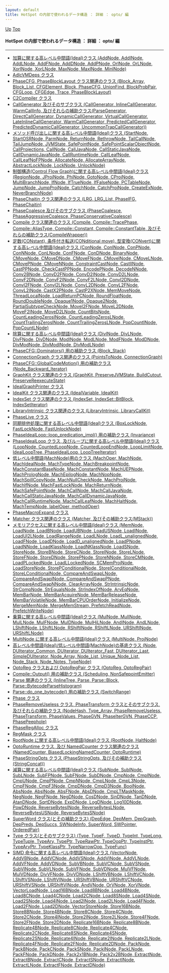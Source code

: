 ```yaml
---
layout: default
title: HotSpot の内部で使われるデータ構造 ： 詳細 ： opto/ 編
---
```

[Up](nolpd4szt5.html) [Top](../index.html)

#### HotSpot の内部で使われるデータ構造 ： 詳細 ： opto/ 編

--- 

* [加算に関する高レベル中間語(Ideal)クラス (AddNode, AddINode, AddLNode, AddFNode, AddDNode, AddPNode, OrINode, OrLNode, XorINode, XorLNode, MaxNode, MaxINode, MinINode)](nobAZBxouu.html)
* [AdlcVMDeps クラス ](noAjXkJuhI.html)
* [PhaseCFG, PhaseBlockLayout クラス関連のクラス (Block_Array, Block_List, CFGElement, Block, PhaseCFG, UnionFind, BlockProbPair, CFGLoop, CFGEdge, Trace, PhaseBlockLayout)](noNyJXhcEt.html)
* [C2Compiler クラス ](no-F4zgTod.html)
* [CallGenerator 及びそのサブクラス (CallGenerator, InlineCallGenerator, WarmCallInfo, 及びそれらの補助クラス(ParseGenerator, DirectCallGenerator, DynamicCallGenerator, VirtualCallGenerator, LateInlineCallGenerator, WarmCallGenerator, PredictedCallGenerator, PredictedDynamicCallGenerator, UncommonTrapCallGenerator))](now_Frg7hq.html)
* [メソッド呼び出しに関する高レベル中間語(Ideal)クラス (StartNode, StartOSRNode, ParmNode, ReturnNode, RethrowNode, TailCallNode, TailJumpNode, JVMState, SafePointNode, SafePointScalarObjectNode, CallProjections, CallNode, CallJavaNode, CallStaticJavaNode, CallDynamicJavaNode, CallRuntimeNode, CallLeafNode, CallLeafNoFPNode, AllocateNode, AllocateArrayNode, AbstractLockNode, LockNode, UnlockNode)](nov2u5Q3D5.html)
* [制御構造(Control Flow Graph)に関する高レベル中間語(Ideal)クラス (RegionNode, JProjNode, PhiNode, GotoNode, CProjNode, MultiBranchNode, IfNode, IfTrueNode, IfFalseNode, PCTableNode, JumpNode, JumpProjNode, CatchNode, CatchProjNode, CreateExNode, NeverBranchNode)](nonRisPTfL.html)
* [PhaseChaitin クラス関連のクラス (LRG, LRG_List, PhaseIFG, PhaseChaitin)](nom31wRggL.html)
* [PhaseCoalesce 及びそのサブクラス (PhaseCoalesce, PhaseAggressiveCoalesce, PhaseConservativeCoalesce)](noMgLVYQJ7.html)
* [Compile クラス関連のクラス (Compile, Compile::TracePhase, Compile::AliasType, Compile::Constant, Compile::ConstantTable, 及びそれらの補助クラス(CompileWrapper))](noK9e91eqc.html)
* [定数(CONstant), 条件付き転送(CONditional move), 型変換(CONvert)に関する高レベル中間語(Ideal)クラス (ConNode, ConINode, ConPNode, ConNNode, ConLNode, ConFNode, ConDNode, BinaryNode, CMoveNode, CMoveDNode, CMoveFNode, CMoveINode, CMoveLNode, CMovePNode, CMoveNNode, ConstraintCastNode, CastIINode, CastPPNode, CheckCastPPNode, EncodePNode, DecodeNNode, Conv2BNode, ConvD2FNode, ConvD2INode, ConvD2LNode, ConvF2DNode, ConvF2INode, ConvF2LNode, ConvI2DNode, ConvI2FNode, ConvI2LNode, ConvL2DNode, ConvL2FNode, ConvL2INode, CastX2PNode, CastP2XNode, MemMoveNode, ThreadLocalNode, LoadReturnPCNode, RoundFloatNode, RoundDoubleNode, Opaque1Node, Opaque2Node, PartialSubtypeCheckNode, MoveI2FNode, MoveL2DNode, MoveF2INode, MoveD2LNode, CountBitsNode, CountLeadingZerosINode, CountLeadingZerosLNode, CountTrailingZerosINode, CountTrailingZerosLNode, PopCountINode, PopCountLNode)](nousKk-Za-.html)
* [除算に関する高レベル中間語(Ideal)クラス (DivINode, DivLNode, DivFNode, DivDNode, ModINode, ModLNode, ModFNode, ModDNode, DivModNode, DivModINode, DivModLNode)](nowL8_UL2B.html)
* [PhaseCFG::Dominators() 用の補助クラス (Block_Stack)  ](nouhXcGbgG.html)
* [ConnectionGraph クラス関連のクラス (PointsToNode, ConnectionGraph)](nolyn_5YgA.html)
* [PhaseCFG::GlobalCodeMotion() 用の補助クラス (Node_Backward_Iterator) ](no8Ky93cZO.html)
* [GraphKit クラス関連のクラス (GraphKit, PreserveJVMState, BuildCutout, PreserveReexecuteState)](noyYx1FamR.html)
* [IdealGraphPrinter クラス ](noUGZ50-Nt.html)
* [IdealKit クラス関連のクラス (IdealVariable, IdealKit)](nodRQ82D9E.html)
* [IndexSet クラス関連のクラス (IndexSet, IndexSet::BitBlock, IndexSetIterator)](nouAMDAHD4.html)
* [LibraryIntrinsic クラス関連のクラス (LibraryIntrinsic, LibraryCallKit)](nocZXKuatg.html)
* [PhaseLive クラス ](noRPLlpQjQ.html)
* [同期排他処理に関する高レベル中間語(Ideal)クラス (BoxLockNode, FastLockNode, FastUnlockNode)](noF_P3OUrs.html)
* [PhaseIdealLoop::loop_predication_impl() 用の補助クラス (Invariance) ](nonTUIHjal.html)
* [PhaseIdealLoop クラス, 及びループに関する高レベル中間語(Ideal)クラス (LoopNode, CountedLoopNode, CountedLoopEndNode, LoopLimitNode, IdealLoopTree, PhaseIdealLoop, LoopTreeIterator)](nog6W9J69V.html)
* [低レベル中間語(MachNode)用のクラス (MachOper, MachNode, MachIdealNode, MachTypeNode, MachBreakpointNode, MachConstantBaseNode, MachConstantNode, MachUEPNode, MachPrologNode, MachEpilogNode, MachNopNode, MachSpillCopyNode, MachNullCheckNode, MachProjNode, MachIfNode, MachFastLockNode, MachReturnNode, MachSafePointNode, MachCallNode, MachCallJavaNode, MachCallStaticJavaNode, MachCallDynamicJavaNode, MachCallRuntimeNode, MachCallLeafNode, MachHaltNode, MachTempNode, labelOper, methodOper)](nojDYWLLa8.html)
* [PhaseMacroExpand クラス ](noKfIr9OAQ.html)
* [Matcher クラス関連のクラス (Matcher, 及びその補助クラス(MStack))](nomNJlPgZt.html)
* [メモリアクセスに関する高レベル中間語(Ideal)クラス (MemNode, LoadNode, LoadBNode, LoadUBNode, LoadUSNode, LoadINode, LoadUI2LNode, LoadRangeNode, LoadLNode, LoadL_unalignedNode, LoadFNode, LoadDNode, LoadD_unalignedNode, LoadPNode, LoadNNode, LoadKlassNode, LoadNKlassNode, LoadSNode, StoreNode, StoreBNode, StoreCNode, StoreINode, StoreLNode, StoreFNode, StoreDNode, StorePNode, StoreNNode, StoreCMNode, LoadPLockedNode, LoadLLockedNode, SCMemProjNode, LoadStoreNode, StorePConditionalNode, StoreIConditionalNode, StoreLConditionalNode, CompareAndSwapLNode, CompareAndSwapINode, CompareAndSwapPNode, CompareAndSwapNNode, ClearArrayNode, StrIntrinsicNode, StrCompNode, StrEqualsNode, StrIndexOfNode, AryEqNode, MemBarNode, MemBarAcquireNode, MemBarReleaseNode, MemBarVolatileNode, MemBarCPUOrderNode, InitializeNode, MergeMemNode, MergeMemStream, PrefetchReadNode, PrefetchWriteNode)](no0yb7uLZS.html)
* [乗算に関する高レベル中間語(Ideal)クラス (MulNode, MulINode, MulLNode, MulFNode, MulDNode, MulHiLNode, AndINode, AndLNode, LShiftINode, LShiftLNode, RShiftINode, RShiftLNode, URShiftINode, URShiftLNode)](noIWqMYero.html)
* [MultiNode に関する高レベル中間語(Ideal)クラス (MultiNode, ProjNode)](no9_IdN28o.html)
* [高レベル中間語(Ideal)/低レベル中間語(MachNode)の基底クラス (Node, DUIterator_Common, DUIterator, DUIterator_Fast, DUIterator_Last, SimpleDUIterator, Node_Array, Node_List, Unique_Node_List, Node_Stack, Node_Notes, TypeNode)](no_TtPdTWD.html)
* [OptoReg クラスおよび OptoRegPair クラス (OptoReg, OptoRegPair)](noR2HJuuZ7.html)
* [Compile::Output() 用の補助クラス (Scheduling, NonSafepointEmitter)](no7yPt_kPH.html)
* [Parse 関連のクラス (InlineTree, Parse, Parse::Block, Parse::BytecodeParseHistogram)](no4fDB72o-.html)
* [Parse::do_one_bytecode() 用の補助クラス (SwitchRange) ](noe3ZYHZtN.html)
* [Phase クラス ](no6y_WAgyL.html)
* [PhaseRemoveUseless クラス, PhaseTransform クラスとそのサブクラス, 及びそれらの補助クラス (NodeHash, Type_Array, PhaseRemoveUseless, PhaseTransform, PhaseValues, PhaseGVN, PhaseIterGVN, PhaseCCP, PhasePeephole)](noVFcccfZZ.html)
* [PhaseRegAlloc クラス ](noJpt7ZrMv.html)
* [RegMask クラス ](noYtEw-ppd.html)
* [RootNode に関する高レベル中間語(Ideal)クラス (RootNode, HaltNode)](noLCwOEHvO.html)
* [OptoRuntime クラス, 及び NamedCounter クラス関連のクラス (NamedCounter, BiasedLockingNamedCounter, OptoRuntime)](nofQh7ig_J.html)
* [PhaseStringOpts クラス (PhaseStringOpts, 及びその補助クラス(StringConcat))](nox8KEKmMH.html)
* [減算に関する高レベル中間語(Ideal)クラス (SubNode, SubINode, SubLNode, SubFPNode, SubFNode, SubDNode, CmpNode, CmpINode, CmpUNode, CmpPNode, CmpNNode, CmpLNode, CmpL3Node, CmpFNode, CmpF3Node, CmpDNode, CmpD3Node, BoolNode, AbsNode, AbsINode, AbsFNode, AbsDNode, CmpLTMaskNode, NegNode, NegFNode, NegDNode, CosDNode, SinDNode, TanDNode, AtanDNode, SqrtDNode, ExpDNode, LogDNode, Log10DNode, PowDNode, ReverseBytesINode, ReverseBytesLNode, ReverseBytesUSNode, ReverseBytesSNode)](nokL7da1En.html)
* [SuperWord クラス(とその補助クラス) (DepEdge, DepMem, DepGraph, DepPreds, DepSuccs, SWNodeInfo, SuperWord, SWPointer, OrderedPair)](nos0CPkoTT.html)
* [Type クラス(とそのサブクラス) (Type, TypeF, TypeD, TypeInt, TypeLong, TypeTuple, TypeAry, TypePtr, TypeRawPtr, TypeOopPtr, TypeInstPtr, TypeAryPtr, TypeKlassPtr, TypeNarrowOop, TypeFunc)](noct1eCY52.html)
* [SIMD 命令に関する高レベル中間語(Ideal)クラス (VectorNode, AddVBNode, AddVCNode, AddVSNode, AddVINode, AddVLNode, AddVFNode, AddVDNode, SubVBNode, SubVCNode, SubVSNode, SubVINode, SubVLNode, SubVFNode, SubVDNode, MulVFNode, MulVDNode, DivVFNode, DivVDNode, LShiftVBNode, LShiftVCNode, LShiftVSNode, LShiftVINode, URShiftVBNode, URShiftVCNode, URShiftVSNode, URShiftVINode, AndVNode, OrVNode, XorVNode, VectorLoadNode, Load16BNode, Load8BNode, Load4BNode, Load8CNode, Load4CNode, Load2CNode, Load8SNode, Load4SNode, Load2SNode, Load4INode, Load2INode, Load2LNode, Load4FNode, Load2FNode, Load2DNode, VectorStoreNode, Store16BNode, Store8BNode, Store4BNode, Store8CNode, Store4CNode, Store2CNode, Store4INode, Store2INode, Store2LNode, Store4FNode, Store2FNode, Store2DNode, Replicate16BNode, Replicate8BNode, Replicate4BNode, Replicate8CNode, Replicate4CNode, Replicate2CNode, Replicate8SNode, Replicate4SNode, Replicate2SNode, Replicate4INode, Replicate2INode, Replicate2LNode, Replicate4FNode, Replicate2FNode, Replicate2DNode, PackNode, PackBNode, PackCNode, PackSNode, PackINode, PackLNode, PackFNode, PackDNode, Pack2x1BNode, Pack2x2BNode, ExtractNode, ExtractBNode, ExtractCNode, ExtractSNode, ExtractINode, ExtractLNode, ExtractFNode, ExtractDNode)](noPNylS5jr.html)





